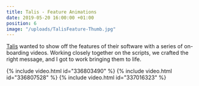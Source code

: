 ```yaml
---
title: Talis - Feature Animations
date: 2019-05-20 16:00:00 +01:00
position: 6
image: "/uploads/TalisFeature-Thumb.jpg"
---
```


[Talis](https://talis.com/) wanted to show off the features of their software with a series of on-boarding videos. Working closely together on the scripts, we crafted the right message, and I got to work bringing them to life.

{% include video.html id="336803490" %}
{% include video.html id="336807528" %}
{% include video.html id="337016323" %}